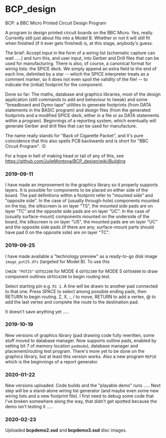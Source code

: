 # BCP_design
BCP: a BBC Micro Printed Circuit Design Program

A program to design printed circuit boards on the BBC Micro.  Yes, really.  Currently still just about fits into a Model B.  Whether or not it will still fit when finished  (if it ever gets finished)  is, at this stage, anybody's guess.

The brief: Accept input in the form of a wiring list (schematic capture can wait .....) and turn this, and user input, into Gerber and Drill files that can be used for manufacturing.  There is also, of course, a canonical format for wiring lists: the SPICE deck. We simply append an extra field to the end of each line, delimited by a star -- which the SPICE interpreter treats as a comment marker, so it does not even spoil the validity of the file! -- to indicate the (initial) footprint for the component.

Done so far: The maths, database and graphics libraries, most of the design application  (still commands to add and behaviour to tweak)  and some "breadboard and Dymo tape" utilities to generate footprints  (from DATA statements in the BASIC program) and design files  (from the generated footprints and a modified SPICE deck, either in a file or as DATA statements within a program).  Beginnings of a reporting system, which eventually will generate Gerber and drill files that can be used for manufacture.

The name really stands for "Back of Cigarette Packet", and it's pure coincidence that this also spells PCB backwards and is short for "BBC Circuit Program". :D


For a hope in hell of making head or tail of any of this, see https://github.com/JulieMontoya/BCP_design/wiki/Building

### 2019-09-11

I have made an improvement to the graphics library so it properly supports layers.  It is possible for components to be placed on either side of the board.  The pad definitions within a footprint refer to "mounted side" and "opposite side".  In the case of  (usually through-hole)  components mounted on the top, the silkscreen is on layer "TS", the mounted side pads are on layer "TC" and the opposite side pads are on layer "UC".  In the case of  (usually surface-mount)  components mounted on the underside of the board, the silkscreen is on layer "US", the mounted pads are on layer "UC" and the opposite side pads  (if there are any; surface-mount parts should have pad 0 on the opposite side)  are on layer "TC".  

### 2019-09-25

I have made available a "technology preview" as a ready-to-go disk image `image_put25.dfs`  (targeted for Model B).  To use this

 `CHAIN "PUT25"`
 `GOTO2200`  for MODE 4
 `GOTO2300`  for MODE 5
 `GOTO4800`  to draw component outlines
 `GOTO14200`  to begin routing test.
 
Select starting pin e.g. `R1 1`. A line will be drawn to another pad connected to that one.  Press SPACE to select among possible ending pads, then RETURN to begin routing.  Z, X, :, / to move, RETURN to add a vertex, @ to add the last vertex and complete the route to the destination pad.

It doesn't save anything yet .....

### 2019-10-19

New versions of graphics library  (pad drawing code fully rewritten, some stuff moved to database manager.  Now supports outline pads, enabled by setting bit 7 of memory location `padmode`),  database manager and placement/routing test program.  There's more yet to be done on the graphics library, but at least this version works.  Also a new program `REP10` which is the beginnings of a report generator.

### 2020-01-22

New versions uploaded.  Code builds and the "playable demo" runs .....  Next step will be a stand-alone wiring list generator  (and maybe even some new wiring lists and a new footprint file).  I first need to debug some code that I've broken somewhere along the way, that didn't get spotted because the demo isn't testing it .....

### 2020-02-23

Uploaded **bcpdemo2.ssd** and **bcpdemo3.ssd** disc images. 
